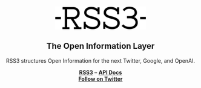 <p align="center">
  <picture>
    <source media="(prefers-color-scheme: dark)" srcset="https://raw.githubusercontent.com/rss3-network/.github/main/content/logo-dark.svg">
    <img alt="rss3 logo" src="https://raw.githubusercontent.com/rss3-network/.github/main/content/logo-light.svg" width="auto" height="60">
  </picture>
</p>

<h2 align="center">
  The Open Information Layer
</h2>

<p align="center">
  RSS3 structures Open Information for the next Twitter, Google, and OpenAI.
</p>

<div align="center">
  <a href="https://rss3.io"><b>RSS3</b></a> –
  <a href="https://docs.rss3.io"><b>API Docs</b></a>
</div>

<div align="center">
  <a href="https://twitter.com/rss3_"><b>Follow on Twitter</b></a>
</div>
